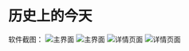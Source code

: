 # 历史上的今天

软件截图：
![主界面](http://ob0ft1si1.bkt.clouddn.com/Screenshot_2016-08-05-11-00-24_com.gc.history.png)
![主界面](http://ob0ft1si1.bkt.clouddn.com/Screenshot_2016-08-05-11-00-42_com.gc.history.png)
![详情页面](http://ob0ft1si1.bkt.clouddn.com/Screenshot_2016-08-05-11-00-55_com.gc.history.png)
![详情页面](http://ob0ft1si1.bkt.clouddn.com/Screenshot_2016-08-05-11-01-01_com.gc.history.png)
